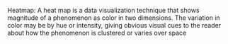 Heatmap:
A heat map is a data visualization technique that shows magnitude of a phenomenon as color in two dimensions. 
The variation in color may be by hue or intensity, giving obvious visual cues to the reader about how the phenomenon is clustered or varies over space



